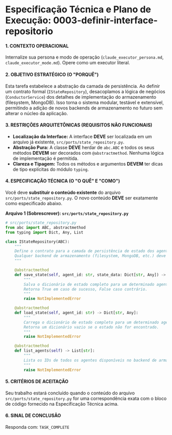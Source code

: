 # Especificação Técnica e Plano de Execução: 0003-definir-interface-repositorio

#### **1. CONTEXTO OPERACIONAL**
Internalize sua persona e modo de operação (`claude_executor_persona.md`, `claude_executor_mode.md`). Opere como um executor literal.

#### **2. OBJETIVO ESTRATÉGICO (O "PORQUÊ")**
Esta tarefa estabelece a abstração da camada de persistência. Ao definir um contrato formal (`IStateRepository`), desacoplamos a lógica de negócios (`ConductorService`) dos detalhes de implementação do armazenamento (filesystem, MongoDB). Isso torna o sistema modular, testável e extensível, permitindo a adição de novos backends de armazenamento no futuro sem alterar o núcleo da aplicação.

#### **3. RESTRIÇÕES ARQUITETÔNICAS (REQUISITOS NÃO FUNCIONAIS)**
- **Localização da Interface:** A interface **DEVE** ser localizada em um arquivo já existente, `src/ports/state_repository.py`.
- **Abstração Pura:** A classe **DEVE** herdar de `abc.ABC` e todos os seus métodos **DEVEM** ser decorados com `@abstractmethod`. Nenhuma lógica de implementação é permitida.
- **Clareza e Tipagem:** Todos os métodos e argumentos **DEVEM** ter dicas de tipo explícitas do módulo `typing`.

#### **4. ESPECIFICAÇÃO TÉCNICA (O "O QUÊ" E "COMO")**
Você deve **substituir o conteúdo existente** do arquivo `src/ports/state_repository.py`. O novo conteúdo **DEVE** ser exatamente como especificado abaixo.

**Arquivo 1 (Sobrescrever): `src/ports/state_repository.py`**
```python
# src/ports/state_repository.py
from abc import ABC, abstractmethod
from typing import Dict, Any, List

class IStateRepository(ABC):
    """
    Define o contrato para a camada de persistência de estado dos agentes.
    Qualquer backend de armazenamento (filesystem, MongoDB, etc.) deve implementar esta interface.
    """

    @abstractmethod
    def save_state(self, agent_id: str, state_data: Dict[str, Any]) -> bool:
        """
        Salva o dicionário de estado completo para um determinado agente.
        Retorna True em caso de sucesso, False caso contrário.
        """
        raise NotImplementedError

    @abstractmethod
    def load_state(self, agent_id: str) -> Dict[str, Any]:
        """
        Carrega o dicionário de estado completo para um determinado agente.
        Retorna um dicionário vazio se o estado não for encontrado.
        """
        raise NotImplementedError

    @abstractmethod
    def list_agents(self) -> List[str]:
        """
        Lista os IDs de todos os agentes disponíveis no backend de armazenamento.
        """
        raise NotImplementedError
```

#### **5. CRITÉRIOS DE ACEITAÇÃO**
Seu trabalho estará concluído quando o conteúdo do arquivo `src/ports/state_repository.py` for uma correspondência exata com o bloco de código fornecido na Especificação Técnica acima.

#### **6. SINAL DE CONCLUSÃO**
Responda com: `TASK_COMPLETE`
